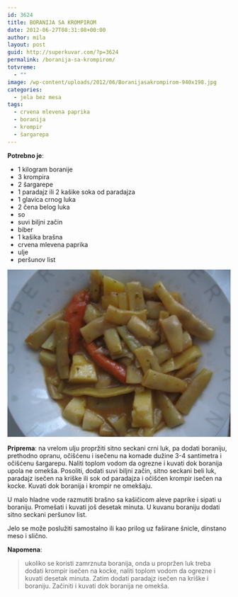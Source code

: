 ```yaml
---
id: 3624
title: BORANIJA SA KROMPIROM
date: 2012-06-27T08:31:08+00:00
author: mila
layout: post
guid: http://superkuvar.com/?p=3624
permalink: /boranija-sa-krompirom/
totvreme:
  - ""
image: /wp-content/uploads/2012/06/Boranijasakrompirom-940x198.jpg
categories:
  - jela bez mesa
tags:
  - crvena mlevena paprika
  - boranija
  - krompir
  - šargarepa
---
```

**Potrebno je**:

  * 1 kilogram boranije
  * 3 krompira
  * 2 šargarepe
  * 1 paradajz ili 2 kašike soka od paradajza
  * 1 glavica crnog luka
  * 2 čena belog luka
  * so
  * suvi biljni začin
  * biber
  * 1 kašika brašna
  * crvena mlevena paprika
  * ulje
  * peršunov list

![Boranija sa krompirom](/wp-content/uploads/2012/06/Boranijasakrompirom-1024x768.jpg) 

**Priprema**: na vrelom ulju propržiti sitno seckani crni luk, pa dodati boraniju, prethodno opranu, očišćenu i isečenu na komade dužine 3-4 santimetra i očišćenu šargarepu. Naliti toplom vodom da ogrezne i kuvati dok boranija upola ne omekša. Posoliti, dodati suvi biljni začin, sitno seckani beli luk, paradajz isečen na kriške ili sok od paradajza i očišćen krompir isečen na kocke. Kuvati dok boranija i krompir ne omekšaju.

U malo hladne vode razmutiti brašno sa kašičicom aleve paprike i sipati u boraniju. Promešati i kuvati još desetak minuta. U kuvanu boraniju dodati sitno seckani peršunov list.

Jelo se može poslužiti samostalno ili kao prilog uz faširane šnicle, dinstano meso i slično.

**Napomena**: 
> ukoliko se koristi zamrznuta boranija, onda u propržen luk treba dodati krompir isečen na kocke, naliti toplom vodom da ogrezne i kuvati desetak minuta. Zatim dodati paradajz isečen na kriške i boraniju. Začiniti i kuvati dok boranija ne omekša.